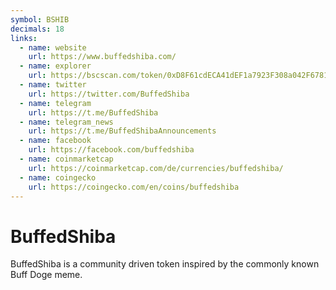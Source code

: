 ```yaml
---
symbol: BSHIB
decimals: 18
links:
  - name: website
    url: https://www.buffedshiba.com/
  - name: explorer
    url: https://bscscan.com/token/0xD8F61cdECA41dEF1a7923F308a042F678109f54B
  - name: twitter
    url: https://twitter.com/BuffedShiba
  - name: telegram
    url: https://t.me/BuffedShiba
  - name: telegram_news
    url: https://t.me/BuffedShibaAnnouncements
  - name: facebook
    url: https://facebook.com/buffedshiba
  - name: coinmarketcap
    url: https://coinmarketcap.com/de/currencies/buffedshiba/
  - name: coingecko
    url: https://coingecko.com/en/coins/buffedshiba
---
```


# BuffedShiba

BuffedShiba is a community driven token inspired by the commonly known Buff Doge meme.
